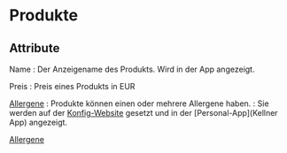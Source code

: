# Produkte

## Attribute

Name
: Der Anzeigename des Produkts. Wird in der App angezeigt.

Preis
: Preis eines Produkts in EUR

[Allergene](Allergene.md)
: Produkte können einen oder mehrere Allergene haben.
: Sie werden auf der [Konfig-Website](Konfig-Website.md) gesetzt und in der [Personal-App](Kellner App) angezeigt.

<seealso>
 <category ref="related">
           <a href="Allergene.md">Allergene</a>
       </category>
</seealso>